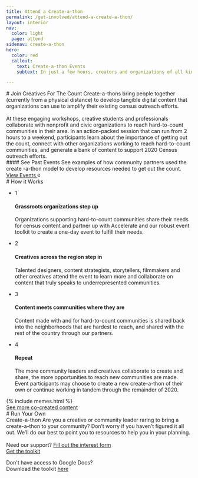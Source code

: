 ```yaml
---
title: Attend a Create-a-thon
permalink: /get-involved/attend-a-create-a-thon/
layout: interior
nav:
  color: light
  page: attend
sidenav: create-a-thon
hero:
  color: red
  callout:
    text: Create-a-thon Events
    subtext: In just a few hours, creators and organizations of all kinds work together to generate hundreds of pieces of compelling media that spread census awareness and inoculate against disinformation. Events are now virtual.

---
```


<section class="usa-section usa-content">
<div class="usa-width-three-fourths" markdown="1" id="overview" >
# Join Creatives For The Count
Create-a-thons bring people together (currently from a physical distance) to develop tangible digital content that organizations can use to amplify their existing census outreach efforts.
<br><br>
At these engaging workshops, creative students and professionals collaborate with nonprofit and civic organizations to reach hard-to-count communities in their area. In an action-packed session that can run from 2 hours to a weekend, participants learn about the importance of getting out the count, connect with other organizations working to reach hard-to-count communities, and generate a bank of content to support 2020 Census outreach efforts.
</div>

<div class="usa-width-three-fourths bottom-space" markdown="1" id="upcoming-events">
<div class="divider"></div>
#### See Past Events
See examples of how community  partners used the create -a-thon model to develop resources  needed to get out the count.
</div>
<div class="button-wrapper usa-width-one-half">
  <div class="button-bg yellow" style="width:45%;"></div>
<a class="usa-button usa-button-big usa-button-primary" href="https://www.creativesforthecount.org/events/" target="_blank">View Events
  <img src="{{site.baseurl}}/assets/img/links/external-link-inverse.svg" alt="external link" height="15" width="15">
</a>
</div>

<!-- <div class="usa-width-one-whole">
{% include events-upcoming.html %}
</div> -->


<div class="usa-width-three-fourths bottom-space" markdown="1"  id="how-it-works">
<div class="divider"></div>
# How it Works
</div>
<div class="usa-grid">
  <div class="usa-width-three-fourths">
    <ul class="list-reset list-circle">
      <li><div class="step-circle">1</div>
          <div class="text">
            <h4>Grassroots organizations step up</h4>
            <p>Organizations supporting hard-to-count communities share their needs for census content and partner up with Accelerate and our robust event toolkit to create a one-day event to fulfill their needs.</p>
          </div>
      </li>
      <li><div class="step-circle">2</div>
        <div class="text">
          <h4>Creatives across the region step in</h4>
          <p>Talented designers, content strategists, storytellers, filmmakers and other creatives attend the event to learn more and collaborate on content that truly speaks to underrepresented communities.</p>
        </div>
      </li>
      <li><div class="step-circle">3</div>
        <div class="text">
          <h4>Content meets communities where they are</h4>
          <p>Content made with and for hard-to-count communities is shared back into the neighborhoods that are hardest to reach, and shared with the rest of the country through our partners.</p>
        </div>
      </li>
      <li><div class="step-circle">4</div>
        <div class="text">
          <h4>Repeat</h4>
          <p>The more community leaders and creatives collaborate to create and share, the more opportunities to reach new communities are made. Event participants may choose to create a new create-a-thon of their own or continue working in tandem through the remainder of 2020.</p>
        </div>
      </li>
    </ul>
  </div>
</div>

<section class="usa-section usa-content">
<div class="usa-grid">
  <div class="usa-width-three-fourths meme-section">
  {% include memes.html %}
  <div class="button-wrapper">
    <div class="button-bg blue" style="width:50%;"></div>
    <a class="usa-button usa-button-big usa-button-primary" href="http://www.creativesforthecount.org/" target="_blank">See more co-created content</a>
  </div>
  </div>
  <div class="usa-width-one-fourth">
  </div>
</div>
</section>

<section class="usa-section usa-content">
<div class="usa-width-three-fourths" markdown="1"  id="run-your-own" >
<div class="divider"></div>
# Run Your Own <br> Create-a-thon
Are you a creative or community leader raring to bring a create-a-thon to your community? Don’t worry if you haven’t figured it all out. We’ll do our best to point you to resources to help you in your planning.
<br><br>
Need our support? <a href="https://coil992463.typeform.com/to/N2daiF" target="_blank">Fill out the interest form</a>
<div class="button-wrapper top-space bottom-space" >
  <div class="button-bg red" style="width:30%;"></div>
  <a class="usa-button usa-button-big usa-button-primary" href="https://docs.google.com/document/d/1zgJ3n_xUaqLlZY02eyjYkKgO1JKbmxhVKpTTpgALjmI/edit?usp=sharing" target="_blank">Get the toolkit</a>
</div>
<p class="text-small">Don't have access to Google Docs?<br>
Download the toolkit <a href="{{site.baseurl}}/assets/files/virtual-toolkit.pdf">here</a></p>

<div class="divider"></div>
</div>
</section>
</section>
